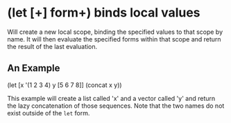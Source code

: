# (let [<name form>+] form+) binds local values
Will create a new local scope, binding the specified values to that scope by name. It will then evaluate the specified forms within that scope and return the result of the last evaluation.

## An Example

  (let [x '(1 2 3 4)
        y [5 6 7 8]]
    (concat x y))

This example will create a list called 'x' and a vector called 'y' and return the lazy concatenation of those sequences. Note that the two names do not exist outside of the `let` form.
